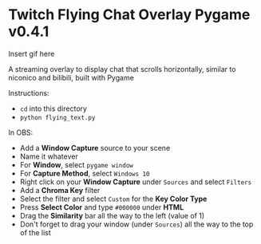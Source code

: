 # Twitch Flying Chat Overlay Pygame v0.4.1

Insert gif here

A streaming overlay to display chat that scrolls horizontally, similar to niconico and bilibili, built with Pygame

Instructions:

- `cd` into this directory
- `python flying_text.py`

In OBS:
- Add a **Window Capture** source to your scene
- Name it whatever
- For **Window**, select `pygame window`
- For **Capture Method**, select `Windows 10`
- Right click on your **Window Capture** under `Sources` and select `Filters`
- Add a **Chroma Key** filter
- Select the filter and select `Custom` for the **Key Color Type**
- Press **Select Color** and type `#000000` under **HTML**
- Drag the **Similarity** bar all the way to the left (value of 1)
- Don't forget to drag your window (under `Sources`) all the way to the top of the list